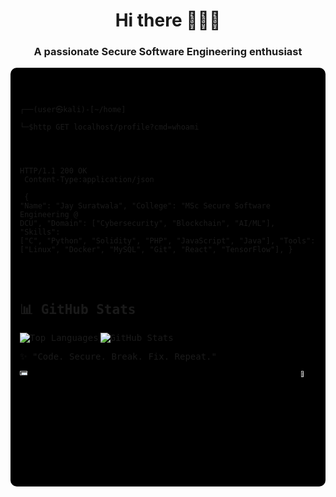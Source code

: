 <h1 align="center">Hi there 🧑🏽‍💻</h1>
<h3 align="center">A passionate Secure Software Engineering enthusiast</h3>

<div style="background-color:#000000; padding:15px; border-radius:10px; font-family:monospace;">
<pre>
<code>
<clipboard-copy value="{
  Name: Jay Suratwala,
  whoami: MSc Secure Software Engineering @ DCU,
  Domain: [Cybersecurity, Blockchain, AI/ML],
  Skills: [C, Python, Solidity, PHP, JavaScript, Java],
  Tools: [Linux, Docker, MySQL, Git, React, TensorFlow],
  Working_on: ML-based Vulnerability Detection for Smart Contracts,
  Learning: [Advanced Cryptography, Concurrent Programming, Secure Coding],
  Projects: [
    CoreFinXpert (Next.js),
    Encryption-Hashing Website (PHP),
    Notes API (RESTful)
  ],
  Profiles: {
    LinkedIn: linkedin.com/in/jay-suratwala,
    Portfolio: jaysuratwala.github.io/jay_suratwala,
    GitHub: github.com/JaySuratwala
  }">
┌──(user㉿kali)-[~/home]<br/>
└─$http GET localhost/profile?cmd=whoami<br/><br/>

HTTP/1.1 200 OK<br/>
Content-Type:application/json<br/><br/>
{
  "Name": "Jay Suratwala",
  "College": "MSc Secure Software Engineering @ DCU",
  "Domain": ["Cybersecurity", "Blockchain", "AI/ML"],
  "Skills": ["C", "Python", "Solidity", "PHP", "JavaScript", "Java"],
  "Tools": ["Linux", "Docker", "MySQL", "Git", "React", "TensorFlow"],
}
</code>
</pre>
<br>
## 📊 GitHub Stats  

<p>
  <img align="left" src="https://github-readme-stats.vercel.app/api/top-langs?username=jaysuratwala&count_private=true&show_icons=true&hide_border=true&theme=blue-green" alt="Top Languages" />
</p>

<p>
  <img align="center" src="https://github-readme-stats.vercel.app/api?username=jaysuratwala&count_private=true&show_icons=true&hide_border=true&theme=blue-green" alt="GitHub Stats" />
</p>
✨ "Code. Secure. Break. Fix. Repeat."
<br>
<p>
<a href="https://linkedin.com/in/jay-suratwala-526527208/" title="linkedin" ><img src="https://github.com/get-icon/geticon/raw/master/icons/linkedin.svg" width="16%" height="4%"></a>  <a href="mailto:jaysuratwala18@gmail.com" title="gmail"><img align="right" src="https://img.icons8.com/fluency/48/000000/gmail-new.png" width="5%" height="5%"></a>
</p>